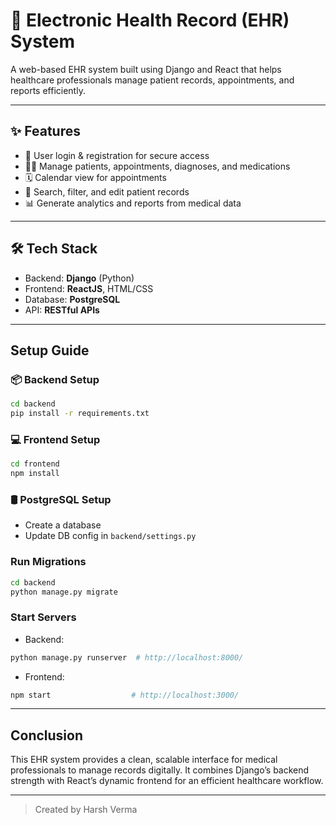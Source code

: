 # 🏥 Electronic Health Record (EHR) System

A web-based EHR system built using Django and React that helps healthcare professionals manage patient records, appointments, and reports efficiently.

---

## ✨ Features

- 🔐 User login & registration for secure access
- 👨‍⚕️ Manage patients, appointments, diagnoses, and medications
- 🗓️ Calendar view for appointments
- 📂 Search, filter, and edit patient records
- 📊 Generate analytics and reports from medical data

---

## 🛠 Tech Stack

- Backend: **Django** (Python)
- Frontend: **ReactJS**, HTML/CSS
- Database: **PostgreSQL**
- API: **RESTful APIs**

---

## Setup Guide

### 📦 Backend Setup
```bash
cd backend
pip install -r requirements.txt
```

### 💻 Frontend Setup
```bash
cd frontend
npm install
```

### 🛢️ PostgreSQL Setup
- Create a database
- Update DB config in `backend/settings.py`

### Run Migrations
```bash
cd backend
python manage.py migrate
```

### Start Servers
- Backend:
```bash
python manage.py runserver  # http://localhost:8000/
```
- Frontend:
```bash
npm start                  # http://localhost:3000/
```

---

## Conclusion

This EHR system provides a clean, scalable interface for medical professionals to manage records digitally. It combines Django’s backend strength with React’s dynamic frontend for an efficient healthcare workflow.

---
> Created by Harsh Verma
